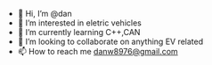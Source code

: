 - 👋 Hi, I’m @dan
- 👀 I’m interested in eletric vehicles 
- 🌱 I’m currently learning C++,CAN
- 💞️ I’m looking to collaborate on anything EV related 
- 📫 How to reach me danw8976@gmail.com
